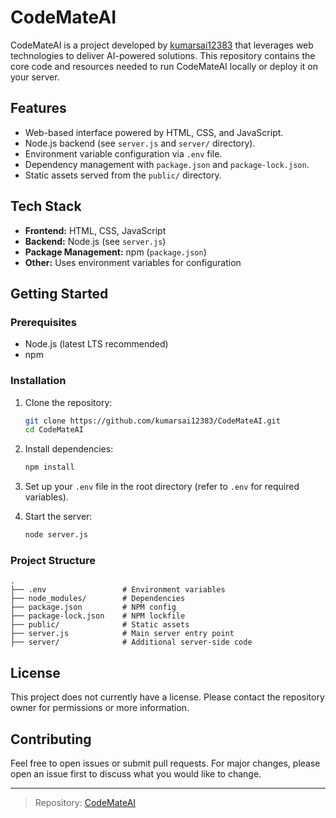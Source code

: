 # CodeMateAI

CodeMateAI is a project developed by [kumarsai12383](https://github.com/kumarsai12383) that leverages web technologies to deliver AI-powered solutions. This repository contains the core code and resources needed to run CodeMateAI locally or deploy it on your server.

## Features

- Web-based interface powered by HTML, CSS, and JavaScript.
- Node.js backend (see `server.js` and `server/` directory).
- Environment variable configuration via `.env` file.
- Dependency management with `package.json` and `package-lock.json`.
- Static assets served from the `public/` directory.

## Tech Stack

- **Frontend:** HTML, CSS, JavaScript
- **Backend:** Node.js (see `server.js`)
- **Package Management:** npm (`package.json`)
- **Other:** Uses environment variables for configuration

## Getting Started

### Prerequisites

- Node.js (latest LTS recommended)
- npm

### Installation

1. Clone the repository:
   ```bash
   git clone https://github.com/kumarsai12383/CodeMateAI.git
   cd CodeMateAI
   ```
2. Install dependencies:
   ```bash
   npm install
   ```
3. Set up your `.env` file in the root directory (refer to `.env` for required variables).

4. Start the server:
   ```bash
   node server.js
   ```

### Project Structure

```
.
├── .env                 # Environment variables
├── node_modules/        # Dependencies
├── package.json         # NPM config
├── package-lock.json    # NPM lockfile
├── public/              # Static assets
├── server.js            # Main server entry point
├── server/              # Additional server-side code
```

## License

This project does not currently have a license. Please contact the repository owner for permissions or more information.

## Contributing

Feel free to open issues or submit pull requests. For major changes, please open an issue first to discuss what you would like to change.

---

> Repository: [CodeMateAI](https://github.com/kumarsai12383/CodeMateAI)
